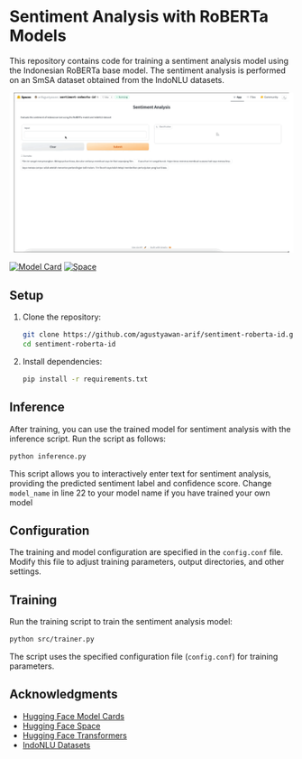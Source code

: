 # Sentiment Analysis with RoBERTa Models

This repository contains code for training a sentiment analysis model using the Indonesian RoBERTa base model. The sentiment analysis is performed on an SmSA dataset obtained from the IndoNLU datasets.

![Space Simulation](assets/spaces_simulation.gif)

[![Model Card](https://img.shields.io/badge/Hugging%20Face-Model%20Card-blueviolet)](https://huggingface.co/arifagustyawan/sentiment-roberta-id)
[![Space](https://img.shields.io/badge/Hugging%20Face-Space-blue)](https://huggingface.co/spaces/arifagustyawan/sentiment-roberta-id)

## Setup

1. Clone the repository:

   ```bash
   git clone https://github.com/agustyawan-arif/sentiment-roberta-id.git
   cd sentiment-roberta-id
   ```

2. Install dependencies:

   ```bash
   pip install -r requirements.txt
   ```

## Inference

After training, you can use the trained model for sentiment analysis with the inference script. Run the script as follows:

```bash
python inference.py
```

This script allows you to interactively enter text for sentiment analysis, providing the predicted sentiment label and confidence score. Change `model_name` in line 22 to your model name if you have trained your own model

## Configuration

The training and model configuration are specified in the `config.conf` file. Modify this file to adjust training parameters, output directories, and other settings.

## Training

Run the training script to train the sentiment analysis model:

```bash
python src/trainer.py
```

The script uses the specified configuration file (`config.conf`) for training parameters.

## Acknowledgments
- [Hugging Face Model Cards](https://huggingface.co/arifagustyawan/sentiment-roberta-id)
- [Hugging Face Space](https://huggingface.co/spaces/arifagustyawan/sentiment-roberta-id)
- [Hugging Face Transformers](https://github.com/huggingface/transformers)
- [IndoNLU Datasets](https://huggingface.co/datasets/indonlp/indonlu)
